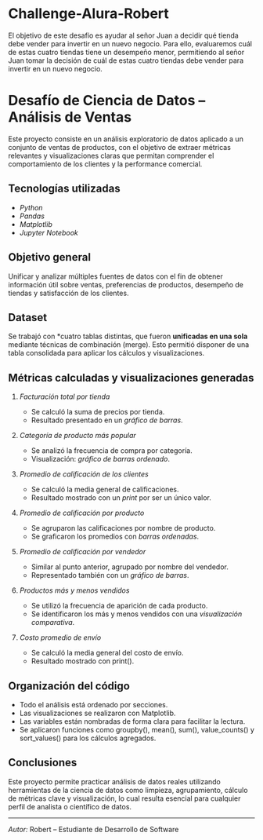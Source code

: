 # Challenge-Alura-Robert
 El objetivo de este desafío es ayudar al señor Juan a decidir qué tienda debe vender para invertir en un nuevo negocio. Para ello, evaluaremos cuál de estas cuatro tiendas tiene un desempeño menor, permitiendo al señor Juan tomar la decisión de cuál de estas cuatro tiendas debe vender para invertir en un nuevo negocio.


# Desafío de Ciencia de Datos – Análisis de Ventas

Este proyecto consiste en un análisis exploratorio de datos aplicado a un conjunto de ventas de productos, con el objetivo de extraer métricas relevantes y visualizaciones claras que permitan comprender el comportamiento de los clientes y la performance comercial.

## Tecnologías utilizadas

- *Python*
- *Pandas*
- *Matplotlib*
- *Jupyter Notebook*

## Objetivo general

Unificar y analizar múltiples fuentes de datos con el fin de obtener información útil sobre ventas, preferencias de productos, desempeño de tiendas y satisfacción de los clientes.

## Dataset

Se trabajó con *cuatro tablas distintas, que fueron **unificadas en una sola** mediante técnicas de combinación (merge). Esto permitió disponer de una tabla consolidada para aplicar los cálculos y visualizaciones.

## Métricas calculadas y visualizaciones generadas

1. *Facturación total por tienda*  
   - Se calculó la suma de precios por tienda.  
   - Resultado presentado en un *gráfico de barras*.

2. *Categoría de producto más popular*  
   - Se analizó la frecuencia de compra por categoría.  
   - Visualización: *gráfico de barras ordenado*.

3. *Promedio de calificación de los clientes*  
   - Se calculó la media general de calificaciones.  
   - Resultado mostrado con un *print* por ser un único valor.

4. *Promedio de calificación por producto*  
   - Se agruparon las calificaciones por nombre de producto.  
   - Se graficaron los promedios con *barras ordenadas*.

5. *Promedio de calificación por vendedor*  
   - Similar al punto anterior, agrupado por nombre del vendedor.  
   - Representado también con un *gráfico de barras*.

6. *Productos más y menos vendidos*  
   - Se utilizó la frecuencia de aparición de cada producto.  
   - Se identificaron los más y menos vendidos con una *visualización comparativa*.

7. *Costo promedio de envío*  
   - Se calculó la media general del costo de envío.  
   - Resultado mostrado con print().

## Organización del código

- Todo el análisis está ordenado por secciones.
- Las visualizaciones se realizaron con Matplotlib.
- Las variables están nombradas de forma clara para facilitar la lectura.
- Se aplicaron funciones como groupby(), mean(), sum(), value_counts() y sort_values() para los cálculos agregados.

## Conclusiones

Este proyecto permite practicar análisis de datos reales utilizando herramientas de la ciencia de datos como limpieza, agrupamiento, cálculo de métricas clave y visualización, lo cual resulta esencial para cualquier perfil de analista o científico de datos.

---

*Autor:* Robert – Estudiante de Desarrollo de Software
